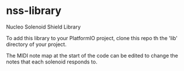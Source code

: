 # nss-library
Nucleo Solenoid Shield Library

To add this library to your PlatformIO project, clone this repo th the 'lib' directory of your project.

The MIDI note map at the start of the code can be edited to change the notes that each solenoid responds to.
